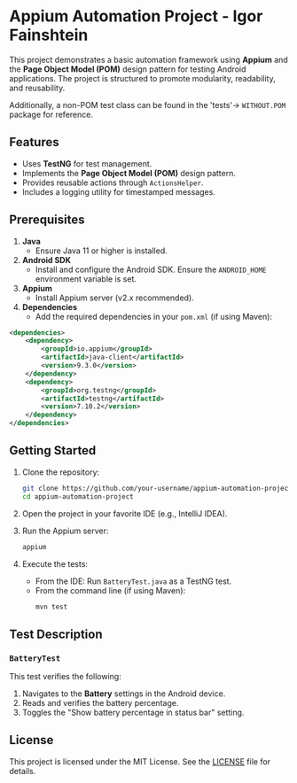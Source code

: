 # Appium Automation Project - Igor Fainshtein

This project demonstrates a basic automation framework using **Appium** and the **Page Object Model (POM)** design pattern for testing Android applications. The project is structured to promote modularity, readability, and reusability.

Additionally, a non-POM test class can be found in the 'tests'-> `WITHOUT.POM` package for reference.

## Features

- Uses **TestNG** for test management.
- Implements the **Page Object Model (POM)** design pattern.
- Provides reusable actions through `ActionsHelper`.
- Includes a logging utility for timestamped messages.

## Prerequisites

1. **Java**
   - Ensure Java 11 or higher is installed.
2. **Android SDK**
   - Install and configure the Android SDK. Ensure the `ANDROID_HOME` environment variable is set.
3. **Appium**
   - Install Appium server (v2.x recommended).
4. **Dependencies**
   - Add the required dependencies in your `pom.xml` (if using Maven):

```xml
<dependencies>
    <dependency>
        <groupId>io.appium</groupId>
        <artifactId>java-client</artifactId>
        <version>9.3.0</version>
    </dependency>
    <dependency>
        <groupId>org.testng</groupId>
        <artifactId>testng</artifactId>
        <version>7.10.2</version>
    </dependency>
</dependencies>
```

## Getting Started

1. Clone the repository:
   ```bash
   git clone https://github.com/your-username/appium-automation-project.git
   cd appium-automation-project
   ```

2. Open the project in your favorite IDE (e.g., IntelliJ IDEA).

3. Run the Appium server:
   ```bash
   appium
   ```

4. Execute the tests:
   - From the IDE: Run `BatteryTest.java` as a TestNG test.
   - From the command line (if using Maven):
     ```bash
     mvn test
     ```

## Test Description

### `BatteryTest`
This test verifies the following:
1. Navigates to the **Battery** settings in the Android device.
2. Reads and verifies the battery percentage.
3. Toggles the "Show battery percentage in status bar" setting.






## License

This project is licensed under the MIT License. See the [LICENSE](LICENSE) file for details.

